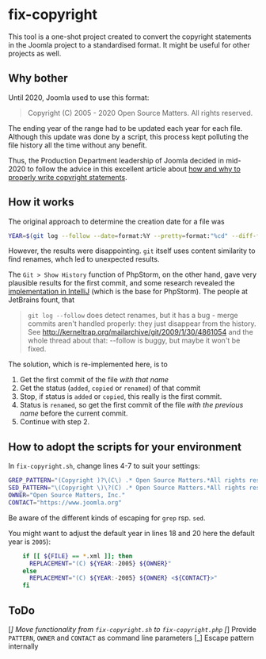 # fix-copyright

This tool is a one-shot project created to convert the copyright statements in the Joomla project
to a standardised format. It might be useful for other projects as well.

## Why bother

Until 2020, Joomla used to use this format:

> Copyright (C) 2005 - 2020 Open Source Matters. All rights reserved.

The ending year of the range had to be updated each year for each file. Although this update
was done by a script, this process kept polluting the file history all the time without any benefit.

Thus, the Production Department leadership of Joomla decided in mid-2020 to follow the 
advice in this excellent article about [how and why to properly write copyright statements](https://matija.suklje.name/how-and-why-to-properly-write-copyright-statements-in-your-code).

## How it works

The original approach to determine the creation date for a file was

```bash
YEAR=$(git log --follow --date=format:%Y --pretty=format:"%cd" --diff-filter=A --find-renames=40% "${FILE}" | tail -n 1)
```

However, the results were disappointing. `git` itself uses content similarity to find renames, whch led to
unexpected results.

The `Git > Show History` function of PhpStorm, on the other hand, gave very plausible results for the first commit,
and some research revealed the [implementation in IntelliJ](https://github.com/JetBrains/intellij-community/blob/ea20241265f9fb956c5a99b1023765aa0e941979/plugins/git4idea/src/git4idea/history/GitFileHistory.java) (which is the base for PhpStorm).
The people at JetBrains fount, that 

> `git log --follow` does detect renames, but it has a bug - merge commits
aren't handled properly: they just disappear from the history. See http://kerneltrap.org/mailarchive/git/2009/1/30/4861054
and the whole thread about that: --follow is buggy, but maybe it won't be fixed.

The solution, which is re-implemented here, is to

1. Get the first commit of the file *with that name*
2. Get the status (`added`, `copied` or `renamed`) of that commit
3. Stop, if status is `added` or `copied`, this really is the first commit.
4. Status is `renamed`, so get the first commit of the file *with the previous name* before the current commit.
5. Continue with step 2.
 
## How to adopt the scripts for your environment

In `fix-copyright.sh`, change lines 4-7 to suit your settings:

```bash
GREP_PATTERN="(Copyright )?\(C\) .* Open Source Matters.*All rights reserved\.?"
SED_PATTERN="\(Copyright \)\?(C) .* Open Source Matters.*All rights reserved\.\?"
OWNER="Open Source Matters, Inc."
CONTACT="https://www.joomla.org"
```

Be aware of the different kinds of escaping for `grep` rsp. `sed`.

You might want to adjust the default year in lines 18 and 20 here the default year is `2005`):
```bash
    if [[ ${FILE} == *.xml ]]; then
      REPLACEMENT="(C) ${YEAR:-2005} ${OWNER}"
    else
      REPLACEMENT="(C) ${YEAR:-2005} ${OWNER} <${CONTACT}>"
    fi
```

## ToDo

[_] Move functionality from `fix-copyright.sh` to `fix-copyright.php`
[_] Provide `PATTERN`, `OWNER` and `CONTACT` as command line parameters
[_] Escape pattern internally 